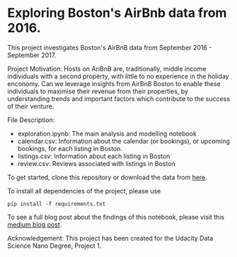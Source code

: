 # Exploring Boston's AirBnb data from 2016.

This project investigates Boston's AirBnB data from September 2016 - September 2017.

Project Motivation: Hosts on AriBnB are, traditionally, middle income individuals with a second property, with little to no experience in the holiday enconomy. Can we leverage insights from AirBnB Boston to enable these individuals to maximise their revenue from their properties, by understanding trends and important factors which contribute to the success of their venture.

File Description:
- exploration.ipynb: The main analysis and modelling notebook
- calendar.csv: Information about the calendar (or bookings), or upcoming bookings, for each listing in Boston.
- listings.csv: Information about each listing in Boston
- review.csv: Reviews associated with listings in Boston

To get started, clone this repository or download the data from [here](https://www.kaggle.com/datasets/airbnb/boston?resource=download).

To install all dependencies of the project, please use

```pip install -f requirements.txt```

To see a full blog post about the findings of this notebook, please visit this [medium blog post](https://medium.com/@harry.ashby/bostons-airbnbs-an-exploration-8fdf61a7f890).

Acknowledgement: This project has been created for the Udacity Data Science Nano Degree, Project 1. 